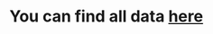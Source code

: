# You can find all data [here](https://www.kaggle.com/datasets/isotech/fitness-app-data-from-myfitnes)
